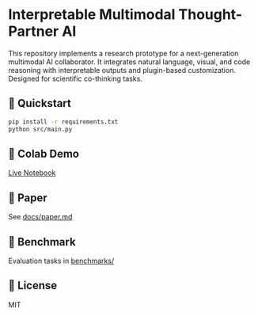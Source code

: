 # Interpretable Multimodal Thought-Partner AI

This repository implements a research prototype for a next-generation multimodal AI collaborator. It integrates natural language, visual, and code reasoning with interpretable outputs and plugin-based customization. Designed for scientific co-thinking tasks.

## 🚀 Quickstart

```bash
pip install -r requirements.txt
python src/main.py
```

## 📓 Colab Demo

[Live Notebook](https://colab.research.google.com/github/connorlango/thought-partner-ai/blob/main/demo.ipynb)

## 📄 Paper

See [docs/paper.md](./docs/paper.md)

## 🧪 Benchmark

Evaluation tasks in [benchmarks/](./benchmarks/)

## 🧠 License

MIT
